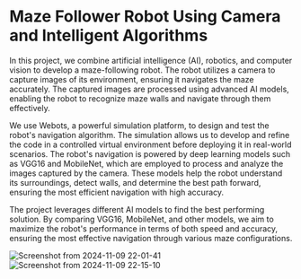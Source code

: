 # Maze Follower Robot Using Camera and Intelligent Algorithms


In this project, we combine artificial intelligence (AI), robotics, and computer vision to develop a maze-following robot. The robot utilizes a camera to capture images of its environment, ensuring it navigates the maze accurately. The captured images are processed using advanced AI models, enabling the robot to recognize maze walls and navigate through them effectively.

We use Webots, a powerful simulation platform, to design and test the robot's navigation algorithm. The simulation allows us to develop and refine the code in a controlled virtual environment before deploying it in real-world scenarios. The robot's navigation is powered by deep learning models such as VGG16 and MobileNet, which are employed to process and analyze the images captured by the camera. These models help the robot understand its surroundings, detect walls, and determine the best path forward, ensuring the most efficient navigation with high accuracy.

The project leverages different AI models to find the best performing solution. By comparing VGG16, MobileNet, and other models, we aim to maximize the robot's performance in terms of both speed and accuracy, ensuring the most effective navigation through various maze configurations.


![Screenshot from 2024-11-09 22-01-41](https://github.com/user-attachments/assets/5a1af58b-4458-4fd6-b186-9bd9eb73c9b9)  ![Screenshot from 2024-11-09 22-15-10](https://github.com/user-attachments/assets/06cbd285-18fe-4584-a920-6f43f92fac6f)

